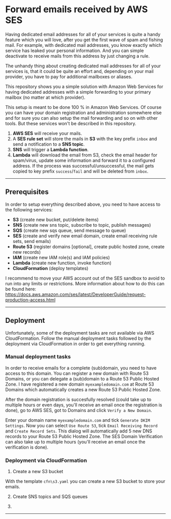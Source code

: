 # Forward emails received by AWS SES

Having dedicated email addresses for all of your services is quite a handy 
feature which you will love, after you get the first wave of spam and fishing
mail. For example, with dedicated mail addresses, you know exactly which 
service has leaked your personal information. And you can simple deactivate
to receive mails from this address by just changing a rule. 

The unhandy thing about creating dedicated mail addresses for all of your 
services is, that it could be quite an effort and, depending on your mail 
provider, you have to pay for additional mailboxes or aliases.

This repository shows you a simple solution with Amazon Web Services for having 
dedicated addresses with a simple forwarding to your primary mailbox (no matter 
at which provider).

This setup is meant to be done 100 % in Amazon Web Services. Of course you can
have your domain registration and administration somewhere else and for sure
you can also setup the mail forwarding and so on with other tools. But these
services won't be described in this repository. 


1. **AWS SES** will receive your mails.
2. A **SES rule set** will store the mails in **S3** with the key prefix `inbox` 
and send a notification to a **SNS topic**.
3. **SNS** will trigger a **Lambda function**.
4. **Lambda** will download the email from S3, check the email header for 
spam/virus, update some information and forward it to a configured address. If 
the process was successful/unsuccessful, the mail gets copied to key prefix
`success`/`fail` and will be deleted from `inbox`.

---

## Prerequisites 

In order to setup everything described above, you need to have access to the
following services:

- **S3** (create new bucket, put/delete items)
- **SNS** (create new sns topic, subscribe to topic, publish messages)
- **SQS** (create new sqs queue, send message to queue)
- **SES** (create and verify new email domain, create email receiving rule sets, 
send emails)
- **Route 53** (register domains [optional], create public hosted zone, 
create new records)
- **IAM** (create new IAM role(s) and IAM policies)
- **Lambda** (create new function, invoke function)
- **CloudFormation** (deploy templates)


I recommend to move your AWS account out of the SES sandbox to avoid to run
into any limits or restrictions. More information about how to do this can be 
found here: https://docs.aws.amazon.com/ses/latest/DeveloperGuide/request-production-access.html

---

## Deployment

Unfortunately, some of the deployment tasks are not available via AWS 
CloudFormation. Follow the manual deployment tasks followed by the deployment
via CloudFormation in order to get everything running.


### Manual deployment tasks

In order to receive emails for a complete (sub)domain, you need to have 
access to this domain. You can register a new domain with Route 53 Domains, or 
you can delegate a (sub)domain to a Route 53 Public Hosted Zone. I have 
registered a new domain `myexampledomain.com` at Route 53 Domains which 
automatically creates a new Route 53 Public Hosted Zone.

After the domain registration is succesfully resolved (could take up to multiple 
hours or even days, you'll receive an email once the registration is done), go 
to AWS SES, got to Domains and click `Verify a New Domain`. 

Enter your domain name `myexampledomain.com` and tick `Generate DKIM Settings`. 
Now you can select `Use Route 53`, tick `Email Receiving Record` and `Create
Record Sets`. This dialog will automatically add 5 new DNS records to your 
Route 53 Public Hosted Zone. The SES Domain Verification can also take up to
multiple hours (you'll receive an email once the verification is done).



### Deployment via CloudFormation


1. Create a new S3 bucket

With the template `cfn\s3.yaml` you can create a new S3 bucket to store your 
emails.


2. Create SNS topics and SQS queues



3. 



---